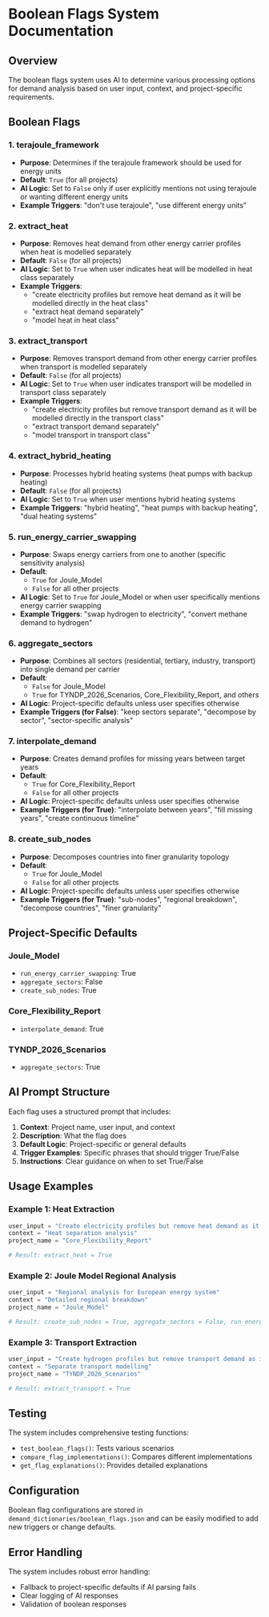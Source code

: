 # Boolean Flags System Documentation

## Overview

The boolean flags system uses AI to determine various processing options for demand analysis based on user input, context, and project-specific requirements.

## Boolean Flags

### 1. terajoule_framework
- **Purpose**: Determines if the terajoule framework should be used for energy units
- **Default**: `True` (for all projects)
- **AI Logic**: Set to `False` only if user explicitly mentions not using terajoule or wanting different energy units
- **Example Triggers**: "don't use terajoule", "use different energy units"

### 2. extract_heat
- **Purpose**: Removes heat demand from other energy carrier profiles when heat is modelled separately
- **Default**: `False` (for all projects)
- **AI Logic**: Set to `True` when user indicates heat will be modelled in heat class separately
- **Example Triggers**: 
  - "create electricity profiles but remove heat demand as it will be modelled directly in the heat class"
  - "extract heat demand separately"
  - "model heat in heat class"

### 3. extract_transport
- **Purpose**: Removes transport demand from other energy carrier profiles when transport is modelled separately
- **Default**: `False` (for all projects)
- **AI Logic**: Set to `True` when user indicates transport will be modelled in transport class separately
- **Example Triggers**: 
  - "create electricity profiles but remove transport demand as it will be modelled directly in the transport class"
  - "extract transport demand separately"
  - "model transport in transport class"

### 4. extract_hybrid_heating
- **Purpose**: Processes hybrid heating systems (heat pumps with backup heating)
- **Default**: `False` (for all projects)
- **AI Logic**: Set to `True` when user mentions hybrid heating systems
- **Example Triggers**: "hybrid heating", "heat pumps with backup heating", "dual heating systems"

### 5. run_energy_carrier_swapping
- **Purpose**: Swaps energy carriers from one to another (specific sensitivity analysis)
- **Default**: 
  - `True` for Joule_Model
  - `False` for all other projects
- **AI Logic**: Set to `True` for Joule_Model or when user specifically mentions energy carrier swapping
- **Example Triggers**: "swap hydrogen to electricity", "convert methane demand to hydrogen"

### 6. aggregate_sectors
- **Purpose**: Combines all sectors (residential, tertiary, industry, transport) into single demand per carrier
- **Default**: 
  - `False` for Joule_Model
  - `True` for TYNDP_2026_Scenarios, Core_Flexibility_Report, and others
- **AI Logic**: Project-specific defaults unless user specifies otherwise
- **Example Triggers (for False)**: "keep sectors separate", "decompose by sector", "sector-specific analysis"

### 7. interpolate_demand
- **Purpose**: Creates demand profiles for missing years between target years
- **Default**: 
  - `True` for Core_Flexibility_Report
  - `False` for all other projects
- **AI Logic**: Project-specific defaults unless user specifies otherwise
- **Example Triggers (for True)**: "interpolate between years", "fill missing years", "create continuous timeline"

### 8. create_sub_nodes
- **Purpose**: Decomposes countries into finer granularity topology
- **Default**: 
  - `True` for Joule_Model
  - `False` for all other projects
- **AI Logic**: Project-specific defaults unless user specifies otherwise
- **Example Triggers (for True)**: "sub-nodes", "regional breakdown", "decompose countries", "finer granularity"

## Project-Specific Defaults

### Joule_Model
- `run_energy_carrier_swapping`: True
- `aggregate_sectors`: False
- `create_sub_nodes`: True

### Core_Flexibility_Report
- `interpolate_demand`: True

### TYNDP_2026_Scenarios
- `aggregate_sectors`: True

## AI Prompt Structure

Each flag uses a structured prompt that includes:

1. **Context**: Project name, user input, and context
2. **Description**: What the flag does
3. **Default Logic**: Project-specific or general defaults
4. **Trigger Examples**: Specific phrases that should trigger True/False
5. **Instructions**: Clear guidance on when to set True/False

## Usage Examples

### Example 1: Heat Extraction
```python
user_input = "Create electricity profiles but remove heat demand as it will be modelled directly in the heat class"
context = "Heat separation analysis"
project_name = "Core_Flexibility_Report"

# Result: extract_heat = True
```

### Example 2: Joule Model Regional Analysis
```python
user_input = "Regional analysis for European energy system"
context = "Detailed regional breakdown"
project_name = "Joule_Model"

# Result: create_sub_nodes = True, aggregate_sectors = False, run_energy_carrier_swapping = True
```

### Example 3: Transport Extraction
```python
user_input = "Create hydrogen profiles but remove transport demand as it will be modelled directly in the transport class"
context = "Separate transport modelling"
project_name = "TYNDP_2026_Scenarios"

# Result: extract_transport = True
```

## Testing

The system includes comprehensive testing functions:

- `test_boolean_flags()`: Tests various scenarios
- `compare_flag_implementations()`: Compares different implementations
- `get_flag_explanations()`: Provides detailed explanations

## Configuration

Boolean flag configurations are stored in `demand_dictionaries/boolean_flags.json` and can be easily modified to add new triggers or change defaults.

## Error Handling

The system includes robust error handling:
- Fallback to project-specific defaults if AI parsing fails
- Clear logging of AI responses
- Validation of boolean responses
